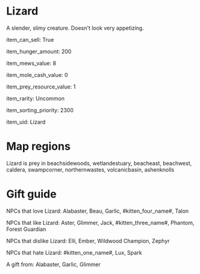 # Lizard

A slender, slimy creature. Doesn't look very appetizing.

item_can_sell: True

item_hunger_amount: 200

item_mews_value: 8

item_mole_cash_value: 0

item_prey_resource_value: 1

item_rarity: Uncommon

item_sorting_priority: 2300

item_uid: Lizard

# Map regions

Lizard is prey in beachsidewoods, wetlandestuary, beacheast, beachwest, caldera, swampcorner, northernwastes, volcanicbasin, ashenknolls

# Gift guide

NPCs that love Lizard: Alabaster, Beau, Garlic, #kitten_four_name#, Talon

NPCs that like Lizard: Aster, Glimmer, Jack, #kitten_three_name#, Phantom, Forest Guardian

NPCs that dislike Lizard: Elli, Ember, Wildwood Champion, Zephyr

NPCs that hate Lizard: #kitten_one_name#, Lux, Spark

A gift from: Alabaster, Garlic, Glimmer